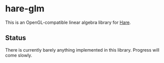 # hare-glm

This is an OpenGL-compatible linear algebra library for
[Hare](https://harelang.org).

## Status

There is currently barely anything implemented in this library. Progress will
come slowly.
